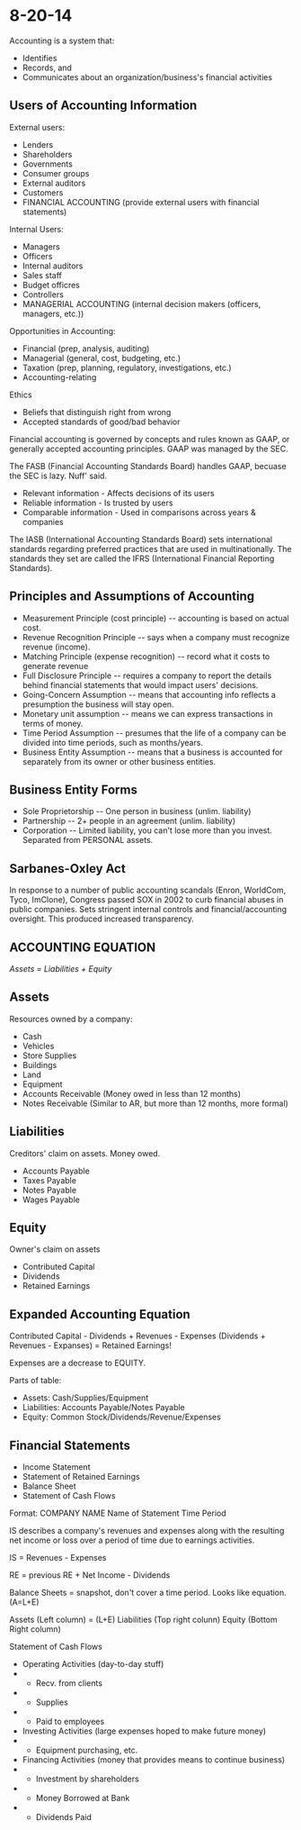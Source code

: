 # 8-20-14

Accounting is a system that:
* Identifies
* Records, and
* Communicates
about an organization/business's financial activities

## Users of Accounting Information
External users:
* Lenders
* Shareholders
* Governments
* Consumer groups
* External auditors
* Customers
* FINANCIAL ACCOUNTING (provide external users with financial statements)

Internal Users:
* Managers
* Officers
* Internal auditors
* Sales staff
* Budget officres
* Controllers
* MANAGERIAL ACCOUNTING (internal decision makers (officers, managers, etc.))

Opportunities in Accounting:
* Financial (prep, analysis, auditing)
* Managerial (general, cost, budgeting, etc.)
* Taxation (prep, planning, regulatory, investigations, etc.)
* Accounting-relating

Ethics
* Beliefs that distinguish right from wrong
* Accepted standards of good/bad behavior

Financial accounting is governed by concepts and rules known as GAAP, or 
generally accepted accounting principles.  GAAP was managed by the SEC.

The FASB (Financial Accounting Standards Board) handles GAAP, becuase the SEC
is lazy.  Nuff' said.

* Relevant information - Affects decisions of its users
* Reliable information - Is trusted by users
* Comparable information - Used in comparisons across years & companies

The IASB (International Accounting Standards Board) sets international standards
regarding preferred practices that are used in multinationally.  The standards
they set are called the IFRS (International Financial Reporting Standards).

## Principles and Assumptions of Accounting
* Measurement Principle (cost principle) -- accounting is based on actual cost.
* Revenue Recognition Principle -- says when a company must recognize revenue (income).
* Matching Principle (expense recognition) -- record what it costs to generate revenue
* Full Disclosure Principle -- requires a company to report the details behind financial statements that would impact users' decisions.
* Going-Concern Assumption -- means that accounting info reflects a presumption the business will stay open.
* Monetary unit assumption -- means we can express transactions in terms of money.
* Time Period Assumption -- presumes that the life of a company can be divided into time periods, such as months/years.
* Business Entity Assumption -- means that a business is accounted for separately from its owner or other business entities.

## Business Entity Forms
* Sole Proprietorship -- One person in business (unlim. liability)
* Partnership -- 2+ people in an agreement (unlim. liability)
* Corporation -- Limited liability, you can't lose more than you invest.  Separated from PERSONAL assets.

## Sarbanes-Oxley Act
In response to a number of public accounting scandals (Enron, WorldCom, Tyco, ImClone),
Congress passed SOX in 2002 to curb financial abuses in public companies.  Sets
stringent internal controls and financial/accounting oversight.  This produced 
increased transparency.

## ACCOUNTING EQUATION
*Assets = Liabilities + Equity*

## Assets
Resources owned by a company:
* Cash
* Vehicles
* Store Supplies
* Buildings
* Land
* Equipment
* Accounts Receivable (Money owed in less than 12 months)
* Notes Receivable (Similar to AR, but more than 12 months, more formal)

## Liabilities
Creditors' claim on assets.  Money owed.
* Accounts Payable
* Taxes Payable
* Notes Payable
* Wages Payable

## Equity 
Owner's claim on assets
* Contributed Capital
* Dividends
* Retained Earnings

## Expanded Accounting Equation
Contributed Capital - Dividends + Revenues - Expenses
(Dividends + Revenues - Expanses) = Retained Earnings!

Expenses are a decrease to EQUITY.

Parts of table:
* Assets: Cash/Supplies/Equipment
* Liabilities: Accounts Payable/Notes Payable
* Equity: Common Stock/Dividends/Revenue/Expenses

## Financial Statements
* Income Statement
* Statement of Retained Earnings
* Balance Sheet
* Statement of Cash Flows

Format:
COMPANY NAME
Name of Statement
Time Period

IS describes a company's revenues and expenses along with the resulting net income
or loss over a period of time due to earnings activities.

IS = Revenues - Expenses

RE = previous RE + Net Income - Dividends

Balance Sheets = snapshot, don't cover a time period.  Looks like equation. (A=L+E)

Assets (Left column) = (L+E)
Liabilities (Top right colunn)
Equity (Bottom Right column)

Statement of Cash Flows
* Operating Activities (day-to-day stuff)
* * Recv. from clients
* * Supplies
* * Paid to employees
* Investing Activities (large expenses hoped to make future money)
* * Equipment purchasing, etc.
* Financing Activities (money that provides means to continue business)
* * Investment by shareholders
* * Money Borrowed at Bank
* * Dividends Paid